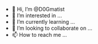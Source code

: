 - 👋 Hi, I’m @D0Gmatist
- 👀 I’m interested in ...
- 🌱 I’m currently learning ...
- 💞️ I’m looking to collaborate on ...
- 📫 How to reach me ...

<!---
D0Gmatist/D0Gmatist is a ✨ special ✨ repository because its `README.md` (this file) appears on your GitHub profile.
You can click the Preview link to take a look at your changes.
--->
